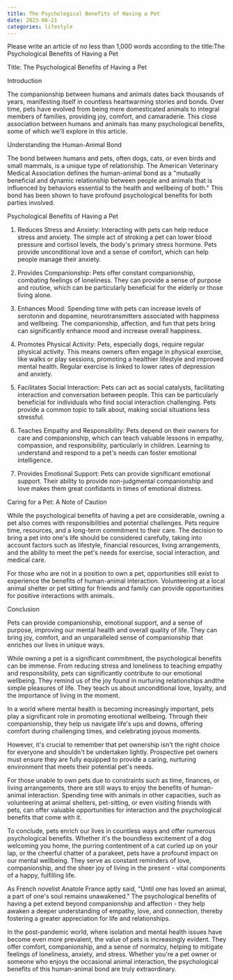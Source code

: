 ```yaml
---
title: The Psychological Benefits of Having a Pet
date: 2023-06-21
categories: lifestyle
---
```


Please write an article of no less than 1,000 words according to the title:The Psychological Benefits of Having a Pet

Title: The Psychological Benefits of Having a Pet

Introduction

The companionship between humans and animals dates back thousands of years, manifesting itself in countless heartwarming stories and bonds. Over time, pets have evolved from being mere domesticated animals to integral members of families, providing joy, comfort, and camaraderie. This close association between humans and animals has many psychological benefits, some of which we'll explore in this article.

Understanding the Human-Animal Bond

The bond between humans and pets, often dogs, cats, or even birds and small mammals, is a unique type of relationship. The American Veterinary Medical Association defines the human-animal bond as a "mutually beneficial and dynamic relationship between people and animals that is influenced by behaviors essential to the health and wellbeing of both." This bond has been shown to have profound psychological benefits for both parties involved.

Psychological Benefits of Having a Pet

1. Reduces Stress and Anxiety: Interacting with pets can help reduce stress and anxiety. The simple act of stroking a pet can lower blood pressure and cortisol levels, the body's primary stress hormone. Pets provide unconditional love and a sense of comfort, which can help people manage their anxiety.

2. Provides Companionship: Pets offer constant companionship, combating feelings of loneliness. They can provide a sense of purpose and routine, which can be particularly beneficial for the elderly or those living alone.

3. Enhances Mood: Spending time with pets can increase levels of serotonin and dopamine, neurotransmitters associated with happiness and wellbeing. The companionship, affection, and fun that pets bring can significantly enhance mood and increase overall happiness.

4. Promotes Physical Activity: Pets, especially dogs, require regular physical activity. This means owners often engage in physical exercise, like walks or play sessions, promoting a healthier lifestyle and improved mental health. Regular exercise is linked to lower rates of depression and anxiety.

5. Facilitates Social Interaction: Pets can act as social catalysts, facilitating interaction and conversation between people. This can be particularly beneficial for individuals who find social interaction challenging. Pets provide a common topic to talk about, making social situations less stressful.

6. Teaches Empathy and Responsibility: Pets depend on their owners for care and companionship, which can teach valuable lessons in empathy, compassion, and responsibility, particularly in children. Learning to understand and respond to a pet's needs can foster emotional intelligence.

7. Provides Emotional Support: Pets can provide significant emotional support. Their ability to provide non-judgmental companionship and love makes them great confidants in times of emotional distress.

Caring for a Pet: A Note of Caution

While the psychological benefits of having a pet are considerable, owning a pet also comes with responsibilities and potential challenges. Pets require time, resources, and a long-term commitment to their care. The decision to bring a pet into one's life should be considered carefully, taking into account factors such as lifestyle, financial resources, living arrangements, and the ability to meet the pet's needs for exercise, social interaction, and medical care.

For those who are not in a position to own a pet, opportunities still exist to experience the benefits of human-animal interaction. Volunteering at a local animal shelter or pet sitting for friends and family can provide opportunities for positive interactions with animals.

Conclusion

Pets can provide companionship, emotional support, and a sense of purpose, improving our mental health and overall quality of life. They can bring joy, comfort, and an unparalleled sense of companionship that enriches our lives in unique ways.

While owning a pet is a significant commitment, the psychological benefits can be immense. From reducing stress and loneliness to teaching empathy and responsibility, pets can significantly contribute to our emotional wellbeing. They remind us of the joy found in nurturing relationships andthe simple pleasures of life. They teach us about unconditional love, loyalty, and the importance of living in the moment.

In a world where mental health is becoming increasingly important, pets play a significant role in promoting emotional wellbeing. Through their companionship, they help us navigate life's ups and downs, offering comfort during challenging times, and celebrating joyous moments.

However, it's crucial to remember that pet ownership isn't the right choice for everyone and shouldn't be undertaken lightly. Prospective pet owners must ensure they are fully equipped to provide a caring, nurturing environment that meets their potential pet's needs.

For those unable to own pets due to constraints such as time, finances, or living arrangements, there are still ways to enjoy the benefits of human-animal interaction. Spending time with animals in other capacities, such as volunteering at animal shelters, pet-sitting, or even visiting friends with pets, can offer valuable opportunities for interaction and the psychological benefits that come with it.

To conclude, pets enrich our lives in countless ways and offer numerous psychological benefits. Whether it's the boundless excitement of a dog welcoming you home, the purring contentment of a cat curled up on your lap, or the cheerful chatter of a parakeet, pets have a profound impact on our mental wellbeing. They serve as constant reminders of love, companionship, and the sheer joy of living in the present - vital components of a happy, fulfilling life.

As French novelist Anatole France aptly said, "Until one has loved an animal, a part of one's soul remains unawakened." The psychological benefits of having a pet extend beyond companionship and affection - they help awaken a deeper understanding of empathy, love, and connection, thereby fostering a greater appreciation for life and relationships.

In the post-pandemic world, where isolation and mental health issues have become even more prevalent, the value of pets is increasingly evident. They offer comfort, companionship, and a sense of normalcy, helping to mitigate feelings of loneliness, anxiety, and stress. Whether you're a pet owner or someone who enjoys the occasional animal interaction, the psychological benefits of this human-animal bond are truly extraordinary.